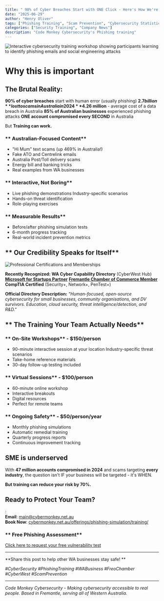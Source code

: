 ```yaml
---
title: " 90% of Cyber Breaches Start with ONE Click - Here's How We're Fighting Back"
date: "2025-06-29"
author: "Henry Oliver"
tags: ["Phishing Training", "Scam Prevention", "Cybersecurity Statistics", "WA Business"]
categories: ["Security Training", "Company News"]
description: "Code Monkey Cybersecurity's Phishing training"
---
```


![Interactive cybersecurity training workshop showing participants learning to identify phishing emails and social engineering attacks](/images/oh_the_hacks_web.jpg)

# Why this is important

## **The Brutal Reality:**
**90% of cyber breaches** start with human error (usually phishing)
**$2.7 billion** lost to scams in Australia in 2024
**$4.26 million** - average cost of a data breach in Australia
**85% of Australian businesses** experienced phishing attacks
**ONE account compromised every SECOND** in Australia

But **Training can work.**

### ** Australian-Focused Content**
- "Hi Mum" text scams (up 469% in Australia!)
- Fake ATO and Centrelink emails
- Australia Post/Toll delivery scams
- Energy bill and banking tricks
- Real examples from WA businesses

### ** Interactive, Not Boring**
- Live phishing demonstrations
Industry-specific scenarios
- Hands-on threat identification
- Role-playing exercises

### ** Measurable Results**
- Before/after phishing simulation tests
- 6-month progress tracking
- Real-world incident prevention metrics

## ** Our Credibility Speaks for Itself**

![Professional Certifications and Memberships](/images/badges/comptia-security-ce-certification.png)

**Recently Recognized:**
**WA Cyber Capability Directory** (CyberWest Hub)
**[Microsoft for Startups Partner](/blog/microsoft_for_startups/)**
**[Fremantle Chamber of Commerce Member](/blog/fremantle-chamber-membership/)**
**CompTIA Certified** (Security+, Network+, PenTest+)

**Official Directory Description:**
*"Human-focused, open-source cybersecurity for small businesses, community organisations, and DV survivors. Education, cloud security, threat intelligence/detection, and R&D."*

## ** The Training Your Team Actually Needs**

### ** On-Site Workshops** - $150/person
- 90-minute interactive session at your location
Industry-specific threat scenarios
- Take-home reference materials
- 30-day follow-up testing included

### ** Virtual Sessions** - $100/person  
- 60-minute online workshop
- Interactive breakouts
- Digital resources
- Perfect for remote teams

### ** Ongoing Safety** - $50/person/year
- Monthly phishing simulations
- Automatic remedial training
- Quarterly progress reports
- Continuous improvement tracking



## SME is underserved

With **47 million accounts compromised in 2024** and scams targeting **every industry**, the question isn't IF your business will be targeted - it's WHEN.

**But training can reduce your risk by 70%.**

## **Ready to Protect Your Team?**

 :   
 **Email**: [main@cybermonkey.net.au](mailto:main@cybermonkey.net.au)  
 **Book Now**: [cybermonkey.net.au/offerings/phishing-simulation/training/](https://cybermonkey.net.au/offerings/phishing-simulation/training/)

### ** Free Phishing Assessment**
[Click here to request your free vulnerability test](mailto:main@cybermonkey.net.au?subject=Free%20Phishing%20Assessment)

---

**Share this post to help other WA businesses stay safe! **

*#CyberSecurity #PhishingTraining #WABusiness #FreoChamber #CyberWest #ScamPrevention*

---

*Code Monkey Cybersecurity - Making cybersecurity accessible to real people. Based in Fremantle, serving all of Western Australia.*
